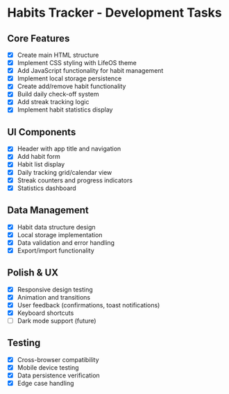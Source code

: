 # Habits Tracker - Development Tasks

## Core Features
- [x] Create main HTML structure
- [x] Implement CSS styling with LifeOS theme
- [x] Add JavaScript functionality for habit management
- [x] Implement local storage persistence
- [x] Create add/remove habit functionality
- [x] Build daily check-off system
- [x] Add streak tracking logic
- [x] Implement habit statistics display

## UI Components
- [x] Header with app title and navigation
- [x] Add habit form
- [x] Habit list display
- [x] Daily tracking grid/calendar view
- [x] Streak counters and progress indicators
- [x] Statistics dashboard

## Data Management
- [x] Habit data structure design
- [x] Local storage implementation
- [x] Data validation and error handling
- [x] Export/import functionality

## Polish & UX
- [x] Responsive design testing
- [x] Animation and transitions
- [x] User feedback (confirmations, toast notifications)
- [x] Keyboard shortcuts
- [ ] Dark mode support (future)

## Testing
- [x] Cross-browser compatibility
- [x] Mobile device testing
- [x] Data persistence verification
- [x] Edge case handling